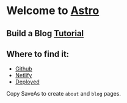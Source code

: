 # Welcome to [Astro](https://astro.build)


## Build a Blog [Tutorial](https://docs.astro.build/en/tutorial/0-introduction/)

## Where to find it:
- [Github](https://github.com/TMorgan99/puffy-phase)
- [Netlify](https://app.netlify.com/sites/iridescent-marshmallow-9079c1)
- [Deployed](https://iridescent-marshmallow-9079c1.netlify.app)


Copy SaveAs to create `about` and `blog` pages.
